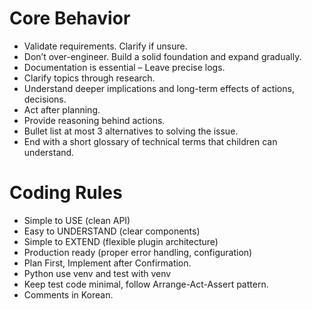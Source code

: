 # Core Behavior
- Validate requirements. Clarify if unsure.
- Don’t over-engineer. Build a solid foundation and expand gradually.
- Documentation is essential – Leave precise logs.
- Clarify topics through research.
- Understand deeper implications and long-term effects of actions, decisions. 
- Act after planning.
- Provide reasoning behind actions.
- Bullet list at most 3 alternatives to solving the issue.
- End with a short glossary of technical terms that children can understand.

# Coding Rules
- Simple to USE (clean API)
- Easy to UNDERSTAND (clear components)
- Simple to EXTEND (flexible plugin architecture)
- Production ready (proper error handling, configuration)
- Plan First, Implement after Confirmation.
- Python use venv and test with venv
- Keep test code minimal, follow Arrange-Act-Assert pattern.
- Comments in Korean.